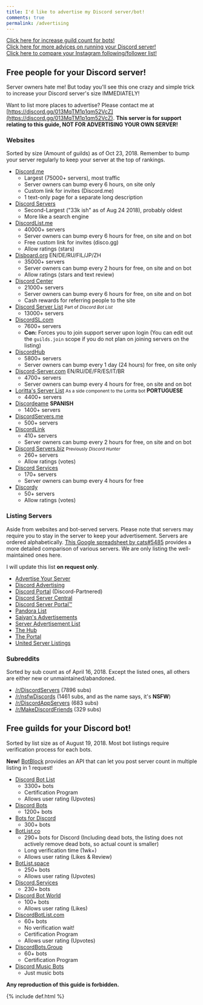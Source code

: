 ```yaml
---
title: I'd like to advertise my Discord server/bot!
comments: true
permalink: /advertising
---
```


<meta name="og:title" content="I'd like to advertise my Discord server/bot!">
<meta name="og:article:author" content="Austin Huang (The Double-Eyed Bus#6889)">
<meta name="og:description" content="Need people for your Discord server? Need guilds for your Discord bots? Then this page is for YOU to achieve your goal!">
<meta name="description" content="Need people for your Discord server? Need guilds for your Discord bots? Then this page is for YOU achieve your goal!">

<!--
<p align="right"><small>Sponsored by:</small><br />
<a href="https://discord.center/?a=cod4xXUltltp"><img src="https://cdn.discordapp.com/attachments/443377744143974420/443405967254618123/dcad.png" alt="Sponsored by Discord.Center" width="400" align="right" /></a></p>
-->

[Click here for increase guild count for bots!](#free-guilds-for-your-discord-bot)<br />[Click here for more advices on running your Discord server!](./discord-server-guide)<br />[Click here to compare your Instagram following/follower list!](./instagram-compare)
## Free people for your Discord server!

Server owners hate me! But today you'll see this one crazy and simple trick to increase your Discord server's size IMMEDIATELY!

Want to list more places to advertise? Please contact me at [https://discord.gg/013MqTM1p1qm52VcZ](https://discord.gg/013MqTM1p1qm52VcZ). **This server is for support relating to this guide, NOT FOR ADVERTISING YOUR OWN SERVER!**
  
### Websites
Sorted by size (Amount of guilds) as of Oct 23, 2018. Remember to bump your server regularly to keep your server at the top of rankings.

* [Discord.me](http://discord.me)
  * Largest (75000+ servers), most traffic
  * Server owners can bump every 6 hours, on site only
  * Custom link for invites (Discord.me)
  * 1 text-only page for a separate long description
* [Discord Servers](http://discservs.co)
  * Second-Largest ("33k ish" as of Aug 24 2018), probably oldest
  * More like a search engine
* [DiscordList.me](http://discordlist.me)
  * 40000+ servers
  * Server owners can bump every 6 hours for free, on site and on bot
  * Free custom link for invites (disco.gg)
  * Allow ratings (stars)
* [Disboard.org](http://disboard.org/?ref=austinhuang.me) EN/DE/RU/FIL/JP/ZH
  * 35000+ servers
  * Server owners can bump every 2 hours for free, on site and on bot
  * Allow ratings (stars and text review)
* [Discord Center](https://discord.center/?a=cod4xXUltltp)
  * 21000+ servers
  * Server owners can bump every 6 hours for free, on site and on bot
  * Cash rewards for referring people to the site
* [Discord Server List](https://discordbots.org/servers) <small>Part of <i>Discord Bot List</i></small>
  * 13000+ servers
* [DiscordSL.com](https://discordsl.com/)
  * 7600+ servers
  * **Con:** Forces you to join support server upon login (You can edit out the `guilds.join` scope if you do not plan on joining servers on the listing)
* [DiscordHub](https://discordhub.com/servers/list)
  * 5800+ servers
  * Server owners can bump every 1 day (24 hours) for free, on site only
* [Discord-Server.com](http://discord-server.com) EN/RU/DE/FR/ES/IT/BR
  * 4700+ servers
  * Server owners can bump every 4 hours for free, on site and on bot
* [Loritta's Server List](https://loritta.website/us/servers) <small>As a side component to the Loritta bot</small> **PORTUGUESE**
  * 4400+ servers
* [Discordeame](https://discordea.net) **SPANISH**
  * 1400+ servers
* [DiscordServers.me](https://discordservers.me/)
  * 500+ servers
* [DiscordLink](https://discordlink.com/)
  * 410+ servers
  * Server owners can bump every 2 hours for free, on site and on bot
* [Discord Servers.biz](https://discordservers.biz/) <small>Previously <i>Discord Hunter</i></small>
  * 260+ servers
  * Allow ratings (votes)
* [Discord Services](http://discord.services)
  * 170+ servers
  * Server owners can bump every 4 hours for free
* [Discordy](http://www.discordy.com/)
  * 50+ servers
  * Allow ratings (votes)

### Listing Servers
Aside from websites and bot-served servers. Please note that servers may require you to stay in the server to keep your advertisement. Servers are ordered alphabetically. [This Google spreadsheet by cats#5485](https://docs.google.com/spreadsheets/d/1Ia8VYVrnggQR1Kvb982DzbjZMXjqqrtETPVE9ri7Jag/edit#gid=0) provides a more detailed comparison of various servers. We are only listing the well-maintained ones here.

I will update this list **on request only**.

* [Advertise Your Server](https://discord.gg/RrjdrGQ)
* [Discord Advertising](https://discord.gg/qHACJg3)
* [Discord Portal](https://discord.gg/KmZETQW) (Discord-Partnered)
* [Discord Server Central](http://discord.gg/PrzjCjG)
* [Discord Server Portal™](https://discord.gg/DbZd8pg)
* [Pandora List](https://discord.gg/mU9ezQ2)
* [Saiyan's Advertisements](https://discord.gg/s8dGbpz)
* [Server Advertisement List](http://discord.gg/Gb9gjd3)
* [The Hub](https://discord.gg/dGUC3F6)
* [The Portal](https://discord.gg/6HtGJ98)
* [United Server Listings](https://discord.gg/HbATpW2)

### Subreddits
Sorted by sub count as of April 16, 2018. Except the listed ones, all others are either new or unmaintained/abandoned.

* [/r/DiscordServers](https://www.reddit.com/r/discordservers/) (7896 subs)
* [/r/nsfwDiscords](https://www.reddit.com/r/nsfwDiscords/) (1461 subs, and as the name says, it's **NSFW**)
* [/r/DiscordAppServers](https://www.reddit.com/r/DiscordAppServers/) (683 subs)
* [/r/MakeDiscordFriends](https://www.reddit.com/r/MakeDiscordFriends/) (329 subs)

## Free guilds for your Discord bot!
Sorted by list size as of August 19, 2018. Most bot listings require verification process for each bots.

**New!** [BotBlock](https://botblock.org/) provides an API that can let you post server count in multiple listing in 1 request!

* [Discord Bot List](https://discordbots.org)
  * 3300+ bots
  * Certification Program
  * Allows user rating (Upvotes)
* [Discord Bots](https://bots.discord.pw)
  * 1200+ bots
* [Bots for Discord](https://botsfordiscord.com/?ref=austinhuang.me)
  * 300+ bots
* [BotList.co](https://botlist.co/bots/filter?category=&platform=15&order=date)
  * 290+ bots for Discord (Including dead bots, the listing does not actively remove dead bots, so actual count is smaller)
  * Long verification time (1wk+)
  * Allows user rating (Likes & Review)
* [BotList.space](https://botlist.space/)
  * 250+ bots
  * Allows user rating (Upvotes)
* [Discord.Services](http://discord.services/bots/?ref=austinhuang.me)
  * 230+ bots
* [Discord Bot World](https://discordbot.world/)
  * 100+ bots
  * Allows user rating (Likes)
* [DiscordBotList.com](https://discordbotlist.com/)
  * 60+ bots
  * No verification wait!
  * Certification Program
  * Allows user rating (Upvotes)
* [DiscordBots.Group](https://discordbots.group/)
  * 60+ bots
  * Certification Program
* [Discord Music Bots](https://www.discordmusicbots.com/?ref=austinhuang.me)
  * Just music bots

**Any reproduction of this guide is forbidden.**

{% include def.html %}
